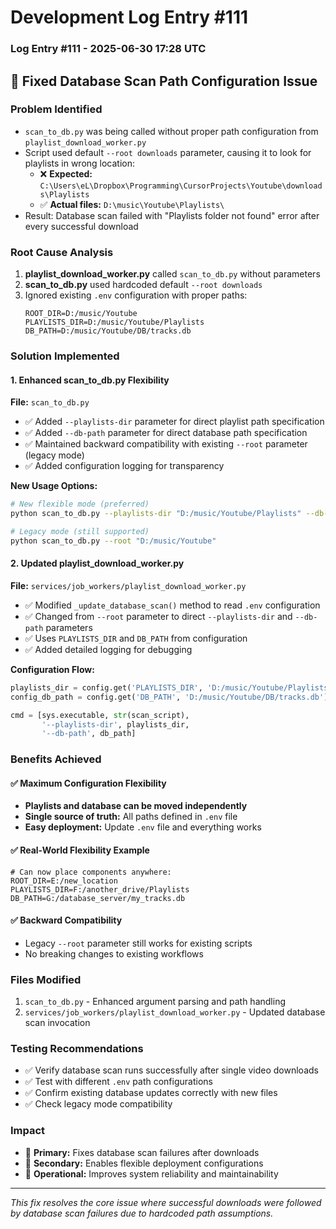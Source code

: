 # Development Log Entry #111

### Log Entry #111 - 2025-06-30 17:28 UTC

## 🔧 Fixed Database Scan Path Configuration Issue

### Problem Identified
- `scan_to_db.py` was being called without proper path configuration from `playlist_download_worker.py`
- Script used default `--root downloads` parameter, causing it to look for playlists in wrong location:
  - ❌ **Expected:** `C:\Users\eL\Dropbox\Programming\CursorProjects\Youtube\downloads\Playlists`
  - ✅ **Actual files:** `D:\music\Youtube\Playlists\`
- Result: Database scan failed with "Playlists folder not found" error after every successful download

### Root Cause Analysis
1. **playlist_download_worker.py** called `scan_to_db.py` without parameters
2. **scan_to_db.py** used hardcoded default `--root downloads` 
3. Ignored existing `.env` configuration with proper paths:
   ```
   ROOT_DIR=D:/music/Youtube
   PLAYLISTS_DIR=D:/music/Youtube/Playlists
   DB_PATH=D:/music/Youtube/DB/tracks.db
   ```

### Solution Implemented

#### 1. Enhanced scan_to_db.py Flexibility
**File:** `scan_to_db.py`
- ✅ Added `--playlists-dir` parameter for direct playlist path specification
- ✅ Added `--db-path` parameter for direct database path specification  
- ✅ Maintained backward compatibility with existing `--root` parameter (legacy mode)
- ✅ Added configuration logging for transparency

**New Usage Options:**
```bash
# New flexible mode (preferred)
python scan_to_db.py --playlists-dir "D:/music/Youtube/Playlists" --db-path "D:/music/Youtube/DB/tracks.db"

# Legacy mode (still supported)  
python scan_to_db.py --root "D:/music/Youtube"
```

#### 2. Updated playlist_download_worker.py
**File:** `services/job_workers/playlist_download_worker.py`
- ✅ Modified `_update_database_scan()` method to read `.env` configuration
- ✅ Changed from `--root` parameter to direct `--playlists-dir` and `--db-path` parameters
- ✅ Uses `PLAYLISTS_DIR` and `DB_PATH` from configuration
- ✅ Added detailed logging for debugging

**Configuration Flow:**
```python
playlists_dir = config.get('PLAYLISTS_DIR', 'D:/music/Youtube/Playlists')
config_db_path = config.get('DB_PATH', 'D:/music/Youtube/DB/tracks.db')

cmd = [sys.executable, str(scan_script), 
       '--playlists-dir', playlists_dir,
       '--db-path', db_path]
```

### Benefits Achieved

#### ✅ Maximum Configuration Flexibility
- **Playlists and database can be moved independently**
- **Single source of truth:** All paths defined in `.env` file
- **Easy deployment:** Update `.env` file and everything works

#### ✅ Real-World Flexibility Example
```env
# Can now place components anywhere:
ROOT_DIR=E:/new_location
PLAYLISTS_DIR=F:/another_drive/Playlists  
DB_PATH=G:/database_server/my_tracks.db
```

#### ✅ Backward Compatibility
- Legacy `--root` parameter still works for existing scripts
- No breaking changes to existing workflows

### Files Modified
1. `scan_to_db.py` - Enhanced argument parsing and path handling
2. `services/job_workers/playlist_download_worker.py` - Updated database scan invocation

### Testing Recommendations
- ✅ Verify database scan runs successfully after single video downloads  
- ✅ Test with different `.env` path configurations
- ✅ Confirm existing database updates correctly with new files
- ✅ Check legacy mode compatibility

### Impact
- 🎯 **Primary:** Fixes database scan failures after downloads
- 🎯 **Secondary:** Enables flexible deployment configurations
- 🎯 **Operational:** Improves system reliability and maintainability

---
*This fix resolves the core issue where successful downloads were followed by database scan failures due to hardcoded path assumptions.* 